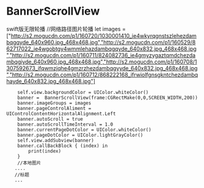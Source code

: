 # BannerScrollView
swift版无限轮播
//网络路径图片轮播
     let images = ["http://s2.mogucdn.com/p1/160720/1030001410_ie4wkyrqgnstszlehezdambqgqyde_640x960.jpg_468x468.jpg","http://s2.mogucdn.com/p1/160529/862717022_ie4wgobtgy4wmmlehazdambqgqyde_640x832.jpg_468x468.jpg","http://s2.mogucdn.com/p1/160711/824082736_ie4gmyzygaztqmdchezdambqgiyde_640x960.jpg_468x468.jpg","http://s2.mogucdn.com/p1/160708/1307592673_ifqwmzjqhe4gmzrzhezdambqgyyde_640x832.jpg_468x468.jpg","http://s2.mogucdn.com/p1/160712/868222168_ifrwiolfgnsgkntchezdambqhayde_640x832.jpg_468x468.jpg"]
        
        self.view.backgroundColor = UIColor.whiteColor()
        banner =  BannerScrollView(frame:CGRectMake(0,0,SCREEN_WIDTH,200))
        banner.imageGroups = images
        banner.pageControlAliment = UIControlContentHorizontalAlignment.Left
        banner.autoScroll = true
        banner.autoScrollTimeInterval = 1.0
        banner.currentPageDotColor = UIColor.whiteColor()
        banner.pageDotColor = UIColor.lightGrayColor()
        self.view.addSubview(banner)
        banner.callBackBlock { (index) in
            print(index)
        }
        //本地图片
       ....
       //标题
       ...
